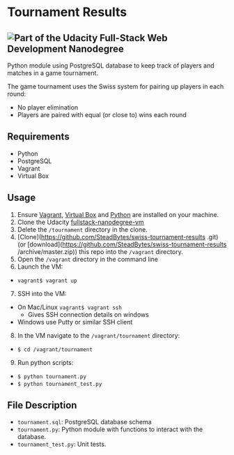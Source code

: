 # Tournament Results
![Part of the Udacity Full-Stack Web Development Nanodegree](https://img.shields.io/badge/Udacity-Full--Stack%20Web%20Developer%20Nanodegree-02b3e4.svg)
---------------------
Python module using PostgreSQL database to keep track of players and matches in a game tournament.

The game tournament uses the Swiss system for pairing up players in each round:
* No player elimination
* Players are paired with equal (or close to) wins each round

## Requirements
* Python
* PostgreSQL
* Vagrant
* Virtual Box

## Usage
1. Ensure [Vagrant](https://www.vagrantup.com/), [Virtual Box](https://www.virtualbox.org/) and [Python](https://www.python.org/) are installed on your machine.
2. Clone the Udacity [fullstack-nanodegree-vm](https://github.com/udacity/fullstack-nanodegree-vm)
3. Delete the `/tournament` directory in the clone.
4. [Clone](https://github.com/SteadBytes/swiss-tournament-results
.git) (or [download](https://github.com/SteadBytes/swiss-tournament-results
/archive/master.zip)) this repo into the `/vagrant` directory.
5. Open the `/vagrant` directory in the command line
6. Launch the VM:
  * `vagrant$ vagrant up`
7. SSH into the VM:
  * On Mac/Linux `vagrant$ vagrant ssh`
    * Gives SSH connection details on windows
  * Windows use Putty or similar SSH client
8. In the VM navigate to the `/vagrant/tournament` directory:
  * `$ cd /vagrant/tournament`
9. Run python scripts:
  * `$ python tournament.py`
  * `$ python tournament_test.py`

## File Description
 * `tournament.sql`: PostgreSQL database schema
 * `tournament.py`: Python module with functions to interact with the database.
 * `tournament_test.py`: Unit tests.

